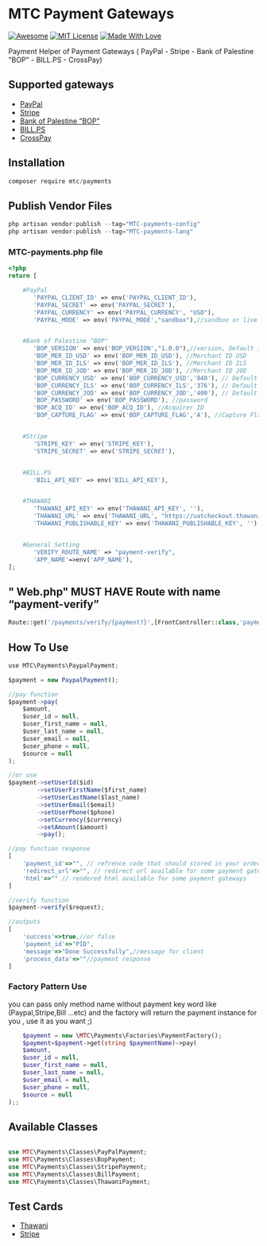 # MTC Payment Gateways

[![Awesome](https://cdn.rawgit.com/sindresorhus/awesome/d7305f38d29fed78fa85652e3a63e154dd8e8829/media/badge.svg)](https://github.com/sindresorhus/awesome)
[![MIT License](https://img.shields.io/badge/License-MIT-green.svg)](https://choosealicense.com/licenses/mit/)
[![Made With Love](https://img.shields.io/badge/Made%20With-Love-orange.svg)](https://github.com/chetanraj/awesome-github-badges)

Payment Helper of Payment Gateways ( PayPal - Stripe - Bank of Palestine "BOP" - BILL.PS - CrossPay)


## Supported gateways

- [PayPal](https://paypal.com/)
- [Stripe](https://stripe.com/)
- [Bank of Palestine "BOP"](https://bop.ps/)
- [BILL.PS](https://bill.ps/)
- [CrossPay](https://crosspayonline.com/)

## Installation

```jsx
composer require mtc/payments
```

## Publish Vendor Files

```jsx
php artisan vendor:publish --tag="MTC-payments-config"
php artisan vendor:publish --tag="MTC-payments-lang"
```

### MTC-payments.php file

```php
<?php
return [

    #PayPal
       'PAYPAL_CLIENT_ID' => env('PAYPAL_CLIENT_ID'),
       'PAYPAL_SECRET' => env('PAYPAL_SECRET'),
       'PAYPAL_CURRENCY' => env('PAYPAL_CURRENCY', "USD"),
       'PAYPAL_MODE' => env('PAYPAL_MODE',"sandbox"),//sandbox or live


    #Bank of Palestine "BOP"
       'BOP_VERSION' => env('BOP_VERSION',"1.0.0"),//version, Default is : 1.0.0
       'BOP_MER_ID_USD' => env('BOP_MER_ID_USD'), //Merchant ID USD
       'BOP_MER_ID_ILS' => env('BOP_MER_ID_ILS'), //Merchant ID ILS
       'BOP_MER_ID_JOD' => env('BOP_MER_ID_JOD'), //Merchant ID JOD
       'BOP_CURRENCY_USD' => env('BOP_CURRENCY_USD','840'), // Default is : 840
       'BOP_CURRENCY_ILS' => env('BOP_CURRENCY_ILS','376'), // Default is : 376
       'BOP_CURRENCY_JOD' => env('BOP_CURRENCY_JOD','400'), // Default is : 400
       'BOP_PASSWORD' => env('BOP_PASSWORD'), //password
       'BOP_ACQ_ID' => env('BOP_ACQ_ID'), //Acquirer ID
       'BOP_CAPTURE_FLAG' => env('BOP_CAPTURE_FLAG','A'), //Capture Flag , Default is : A


    #Stripe
       'STRIPE_KEY' => env('STRIPE_KEY'),
       'STRIPE_SECRET' => env('STRIPE_SECRET'),


    #BILL.PS
       'BILL_API_KEY' => env('BILL_API_KEY'),


    #THAWANI
       'THAWANI_API_KEY' => env('THAWANI_API_KEY', ''),
       'THAWANI_URL' => env('THAWANI_URL', "https://uatcheckout.thawani.om/"),
       'THAWANI_PUBLISHABLE_KEY' => env('THAWANI_PUBLISHABLE_KEY', ''),


    #General Setting
       'VERIFY_ROUTE_NAME' => "payment-verify",
       'APP_NAME'=>env('APP_NAME'),
];
```

## " Web.php" MUST HAVE Route with name “payment-verify”

```php
Route::get('/payments/verify/{payment?}',[FrontController::class,'payment_verify'])->name('payment-verify');
```

## How To Use

```jsx
use MTC\Payments\PaypalPayment;

$payment = new PaypalPayment();

//pay function
$payment->pay(
	$amount, 
	$user_id = null, 
	$user_first_name = null, 
	$user_last_name = null, 
	$user_email = null, 
	$user_phone = null, 
	$source = null
);

//or use
$payment->setUserId($id)
        ->setUserFirstName($first_name)
        ->setUserLastName($last_name)
        ->setUserEmail($email)
        ->setUserPhone($phone)
        ->setCurrency($currency)
        ->setAmount($amount)
        ->pay();

//pay function response 
[
	'payment_id'=>"", // refrence code that should stored in your orders table
	'redirect_url'=>"", // redirect url available for some payment gateways
	'html'=>"" // rendered html available for some payment gateways
]

//verify function
$payment->verify($request);

//outputs
[
	'success'=>true,//or false
    'payment_id'=>"PID",
	'message'=>"Done Successfully",//message for client
	'process_data'=>""//payment response
]

```
### Factory Pattern Use
you can pass only method name without payment key word like (Paypal,Stripe,Bill ...etc) 
and the factory will return the payment instance for you , use it as you want ;)
```php
    $payment = new \MTC\Payments\Factories\PaymentFactory();
    $payment=$payment->get(string $paymentName)->pay(
	$amount, 
	$user_id = null, 
	$user_first_name = null, 
	$user_last_name = null, 
	$user_email = null, 
	$user_phone = null, 
	$source = null
);;
```
## Available Classes

```php

use MTC\Payments\Classes\PayPalPayment;
use MTC\Payments\Classes\BopPayment;
use MTC\Payments\Classes\StripePayment;
use MTC\Payments\Classes\BillPayment;
use MTC\Payments\Classes\ThawaniPayment;

```

## Test Cards

- [Thawani](https://docs.thawani.om/docs/thawani-ecommerce-api/ZG9jOjEyMTU2Mjc3-thawani-test-card)
- [Stripe](https://stripe.com/docs/testing#cards)
